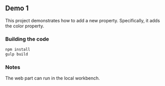 ## Demo 1

This project demonstrates how to add a new property. Specifically, it adds the color property.

### Building the code

```bash
npm install
gulp build
```

### Notes

The web part can run in the local workbench.